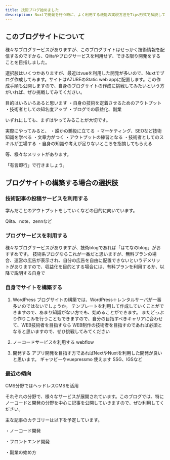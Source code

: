 ```yaml
---
title: 技術ブログ始めました
description: Nuxtで開発を行う時に、よく利用する機能の実現方法をTips形式で解説しています
---
```


## このブログサイトについて
様々なブログサービスがありますが、このブログサイトはせっかく技術情報を配信するのですから、Qiitaやブログサービスを利用せず、できる限り開発をすることを目指しました。

選択肢はいくつかありますが、最近はvueを利用した開発が多いので、Nuxtでブログ作成してみます。サイトはAZUREのStatic web appに配置します。この作成手順も公開しますので、自身のブログサイトの作成に挑戦してみたいという方がいれば、ぜひ挑戦してみてください。

目的はいろいろあると思います
・自身の技術を定着させるためのアウトプット
・技術者としての知名度アップ
・ブログでの収益化、副業

いずれにしても、まずはやってみることが大切です。

実際にやってみると、
・誰かの鵜役に立てる
・マーケティング、SEOなど技術知識を学べる
・文章力がつく
・アウトプットの練習となる
・技術者としてのスキルが工場する
・自身の知識や考えが足りないところを指摘してもらえる

等、様々なメリットがあります。

「有言即行」で行きましょう。


## ブログサイトの構築する場合の選択肢

### 技術記事の投稿サービスを利用する
学んだことのアウトプットをしていくなどの目的に向いています。

Qiita、note、zennなど

### ブログサービスを利用する
様々なブログサービスがありますが、技術blogであれば「はてなのblog」がおすすめです。
技術系ブログならこれが一番だと思いますが、無料プランの場合、運営の広告が表示され、自分の広告を自由に配置できないというデメリットがありますので、収益化を目的とする場合には、有料プランを利用するか、以降で説明する自身で

### 自身でサイトを構築する
1. WordPress
ブログサイトの構築では、WordPress＋レンタルサーバが一番多いのではないでしょうか。
テンプレートを利用して作成していくことができますので、あまり知識がない方でも、始めることができます。
またどっぷり作りこみを行うこともできますので、自分の目指すべきキャリアに合わせて、WEB技術者を目指すなら
WEB制作の技術者を目指すのであれば必須となると思いますので、ぜひ挑戦してみてください

2. ノーコードサービスを利用する
webflow

3. 開発する
アプリ開発を目指す方であればNextやNuxtを利用した開発が良いと思います。
ギャツビーやvuepressmo
使えます
SSG、IGSなど


### 最近の傾向
CMS分野ではヘッドレスCMSを活用

それぞれの分野で、様々なサービスが展開されています。このブログでは、特にノーコードと開発の分野を中心に記事を公開していきますので、ぜひ利用してください。

主な記事のカテゴリーは以下を予定しています。

・ノーコード開発

・フロントエンド開発

・副業の始め方








